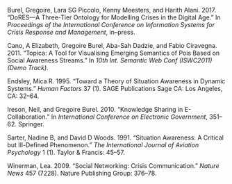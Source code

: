 Burel, Gregoire, Lara SG Piccolo, Kenny Meesters, and Harith Alani.
2017. “DoRES—A Three-Tier Ontology for Modelling Crises in the Digital
Age.” In *Proceedings of the International Conference on Information
Systems for Crisis Response and Management*, in–press.

Cano, A Elizabeth, Gregoire Burel, Aba-Sah Dadzie, and Fabio Ciravegna.
2011. “Topica: A Tool for Visualising Emerging Semantics of Pois Based
on Social Awareness Streams.” In *10th Int. Semantic Web Conf
(ISWC2011)(Demo Track)*.

Endsley, Mica R. 1995. “Toward a Theory of Situation Awareness in
Dynamic Systems.” *Human Factors* 37 (1). SAGE Publications Sage CA: Los
Angeles, CA: 32–64.

Ireson, Neil, and Gregoire Burel. 2010. “Knowledge Sharing in
E-Collaboration.” In *International Conference on Electronic
Government*, 351–62. Springer.

Sarter, Nadine B, and David D Woods. 1991. “Situation Awareness: A
Critical but Ill-Defined Phenomenon.” *The International Journal of
Aviation Psychology* 1 (1). Taylor & Francis: 45–57.

Winerman, Lea. 2009. “Social Networking: Crisis Communication.” *Nature
News* 457 (7228). Nature Publishing Group: 376–78.


